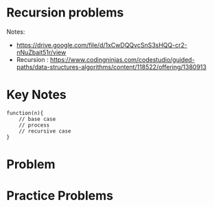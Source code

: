 # Recursion problems

Notes:

- https://drive.google.com/file/d/1xCwDQQvcSnS3sHQQ-cr2-nNuZbait51r/view
- Recursion : https://www.codingninjas.com/codestudio/guided-paths/data-structures-algorithms/content/118522/offering/1380913

# Key Notes

```
function(n){
    // base case
    // process
    // recursive case
}
```

# Problem

# Practice Problems
